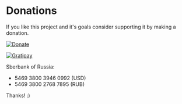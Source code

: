 Donations
=========

If you like this project and it's goals consider supporting it by making a donation.

[![Donate][2]][1]

[![Gratipay](https://cdn.rawgit.com/gratipay/gratipay-badge/2.3.0/dist/gratipay.png)](https://www.gratipay.com/Hunter/)

Sberbank of Russia:
* 5469 3800 3946 0992 (USD)
* 5469 3800 2768 7895 (RUB)

Thanks! :)

[1]: https://www.paypal.com/cgi-bin/webscr?cmd=_s-xclick&hosted_button_id=UN8PDZZ3Q7VVL
[2]: https://www.paypalobjects.com/en_US/i/btn/btn_donate_SM.gif
[todo]: http://img.shields.io/gratipay/Hunter.png
